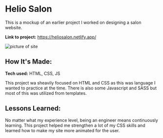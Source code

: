 # Helio Salon
This is a mockup of an earlier project I worked on designing a salon website. 

**Link to project:** https://heliosalon.netlify.app/

![picture of site](images/pic02.png)

## How It's Made:

**Tech used:** HTML, CSS, JS

This project wa sheavily focused on HTML and CSS as this was language I wanted to practice at the time. There is also some Javascript and SASS but most of this was utilized from templates.

## Lessons Learned:

No matter what my experience level, being an engineer means continuously learning. This project helped me strengthen a lot of my CSS skills and learned how to make my site more animated for the user.

